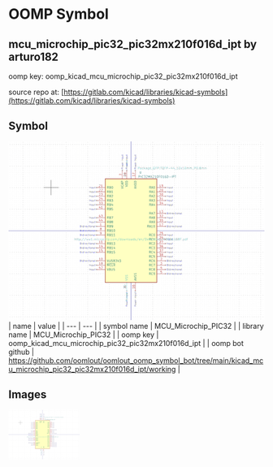 # OOMP Symbol  
## mcu_microchip_pic32_pic32mx210f016d_ipt  by arturo182  
  
oomp key: oomp_kicad_mcu_microchip_pic32_pic32mx210f016d_ipt  
  
source repo at: [https://gitlab.com/kicad/libraries/kicad-symbols](https://gitlab.com/kicad/libraries/kicad-symbols)  
## Symbol  
  
[![working.png](working_600.png)](working.png)  
| name | value | 
| --- | --- | 
| symbol name | MCU_Microchip_PIC32 | 
| library name | MCU_Microchip_PIC32 | 
| oomp key | oomp_kicad_mcu_microchip_pic32_pic32mx210f016d_ipt | 
| oomp bot github | https://github.com/oomlout/oomlout_oomp_symbol_bot/tree/main/kicad_mcu_microchip_pic32_pic32mx210f016d_ipt/working | 
## Images  
  
[![working.png](working_140.png)](working.png)  
